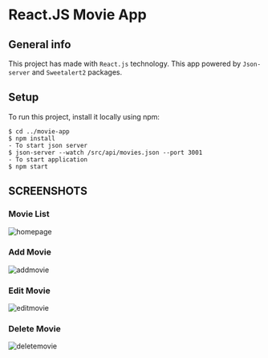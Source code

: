 # React.JS Movie App

## General info
This project has made with `React.js` technology. This app powered by `Json-server` and `Sweetalert2` packages.

## Setup
To run this project, install it locally using npm:
```
$ cd ../movie-app
$ npm install
- To start json server
$ json-server --watch /src/api/movies.json --port 3001
- To start application
$ npm start
```

## SCREENSHOTS

### Movie List
![homepage](https://user-images.githubusercontent.com/65674132/124383230-08939800-dcd4-11eb-9223-dc76889dcf12.png)

### Add Movie
![addmovie](https://user-images.githubusercontent.com/65674132/124383246-24973980-dcd4-11eb-8157-68f3248c1f90.PNG)

### Edit Movie
![editmovie](https://user-images.githubusercontent.com/65674132/124383261-3d075400-dcd4-11eb-8f35-2d9e1793e156.PNG)

### Delete Movie
![deletemovie](https://user-images.githubusercontent.com/65674132/124383271-48f31600-dcd4-11eb-9dc8-25a5c1c1a283.PNG)
